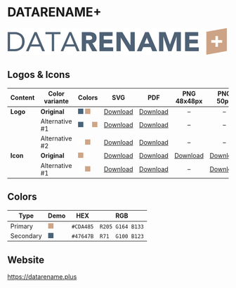 # DATARENAME+

![DATARENAME+ Logo](datarename-plus-logo-original-500px.png)

## Logos & Icons

| Content  | Color variante | Colors                           | SVG                         | PDF                         |          PNG 48x48px          |           PNG 50px            |         PNG 162x162px          | PNG 216x216px                  | PNG 500px                      | PNG 1000px                      |
| -------- | -------------- | -------------------------------- | --------------------------- | --------------------------- | :---------------------------: | :---------------------------: | :----------------------------: | ------------------------------ | ------------------------------ | ------------------------------- |
| **Logo** | **Original**   | ![Secondary] ![Primary] ![White] | [Download][LogoOriginalSVG] | [Download][LogoOriginalPDF] |               –               |               –               |               –                | –                              | [Download][LogoOriginalPNG500] | [Download][LogoOriginalPNG1000] |
|          | Alternative #1 | ![Secondary] ![White] ![Primary] | [Download][LogoAlt1SVG]     | [Download][LogoAlt1PDF]     |               –               |               –               |               –                | –                              | [Download][LogoAlt1PNG500]     | [Download][LogoAlt1PNG1000]     |
|          | Alternative #2 | ![White] ![Primary]              | [Download][LogoAlt2SVG]     | [Download][LogoAlt2PDF]     |               –               |               –               |               –                | –                              | [Download][LogoAlt2PNG500]     | [Download][LogoAlt2PNG1000]     |
| **Icon** | **Original**   | ![Primary] ![White]              | [Download][IconOriginalSVG] | [Download][IconOriginalPDF] | [Download][IconOriginalPNG48] | [Download][IconOriginalPNG50] | [Download][IconOriginalPNG162] | [Download][IconOriginalPNG216] | [Download][IconOriginalPNG500] | [Download][IconOriginalPNG1000] |
|          | Alternative #1 | ![White] ![Primary]              | [Download][IconAlt1SVG]     | [Download][IconAlt1PDF]     |               –               |   [Download][IconAlt1PNG50]   |               –                | –                              | [Download][IconAlt1PNG500]     | [Download][IconAlt1PNG1000]     |

## Colors

| Type      | Demo         | HEX       | RGB              |
| --------- | ------------ | --------- | ---------------- |
| Primary   | ![Primary]   | `#CDA485` | `R205 G164 B133` |
| Secondary | ![Secondary] | `#47647B` | `R71  G100 B123` |

[Primary]: ../colors/CDA485.png
[Secondary]: ../colors/47647B.png
[White]: ../colors/FFFFFF.png

[LogoOriginalSVG]: datarename-plus-logo-original.svg
[LogoOriginalPDF]: datarename-plus-logo-original.pdf
[LogoOriginalPNG500]: datarename-plus-logo-original-500px.png
[LogoOriginalPNG1000]: datarename-plus-logo-original-1000px.png
[LogoAlt1SVG]: datarename-plus-logo-alt1.svg
[LogoAlt1PDF]: datarename-plus-logo-alt1.pdf
[LogoAlt1PNG500]: datarename-plus-logo-alt1-500px.png
[LogoAlt1PNG1000]: datarename-plus-logo-alt1-1000px.png
[LogoAlt2SVG]: datarename-plus-logo-alt2.svg
[LogoAlt2PDF]: datarename-plus-logo-alt2.pdf
[LogoAlt2PNG500]: datarename-plus-logo-alt2-500px.png
[LogoAlt2PNG1000]: datarename-plus-logo-alt2-1000px.png

[IconOriginalSVG]: datarename-plus-icon-original.svg
[IconOriginalPDF]: datarename-plus-icon-original.pdf
[IconOriginalPNG48]: datarename-plus-icon-original-48px.png
[IconOriginalPNG50]: datarename-plus-icon-original-50px.png
[IconOriginalPNG162]: datarename-plus-icon-original-162px.png
[IconOriginalPNG216]: datarename-plus-icon-original-216px.png
[IconOriginalPNG500]: datarename-plus-icon-original-500px.png
[IconOriginalPNG1000]: datarename-plus-icon-original-1000px.png
[IconAlt1SVG]: datarename-plus-icon-alt1.svg
[IconAlt1PDF]: datarename-plus-icon-alt1.pdf
[IconAlt1PNG50]: datarename-plus-icon-alt1-50px.png
[IconAlt1PNG500]: datarename-plus-icon-alt1-500px.png
[IconAlt1PNG1000]: datarename-plus-icon-alt1-1000px.png

## Website

<https://datarename.plus>
